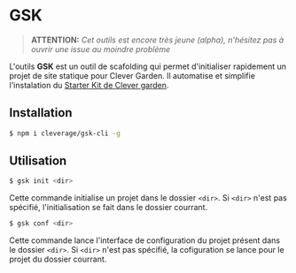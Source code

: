GSK
===============================================================================

> **ATTENTION:** _Cet outils est encore très jeune (alpha), n'hésitez pas à
  ouvrir une issue au moindre problème_

L'outils **GSK** est un outil de scafolding qui permet d'initialiser rapidement
un projet de site statique pour Clever Garden. Il automatise et simplifie
l'instalation du [Starter Kit de Clever garden](https://github.com/cleverage/garden-starter-kit).

Installation
-------------------------------------------------------------------------------

```bash
$ npm i cleverage/gsk-cli -g
```

Utilisation
-------------------------------------------------------------------------------

```bash
$ gsk init <dir>
```

Cette commande initialise un projet dans le dossier `<dir>`. Si `<dir>` n'est
pas spécifié, l'initialisation se fait dans le dossier courrant.

```bash
$ gsk conf <dir>
```

Cette commande lance l'interface de configuration du projet présent dans le
dossier `<dir>`. Si `<dir>` n'est pas spécifié, la cofiguration se lance pour
le projet du dossier courrant.
